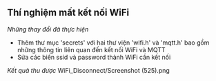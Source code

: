 **Thí nghiệm mất kết nối WiFi**
------------------------
*Những thay đổi đã thực hiện*
* Thêm thư mục 'secrets' với hai thư viện 'wifi.h' và 'mqtt.h' bao gồm những thông tin liên quan đến kết nối WiFi và MQTT
* Sửa các biến ssid và password thành WiFi cần kết nối

*Kết quả thu được*
WiFi_Disconnect/Screenshot (525).png

